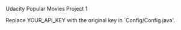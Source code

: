 Udacity Popular Movies Project 1

Replace YOUR_API_KEY with the original key in `Config/Config.java'.
